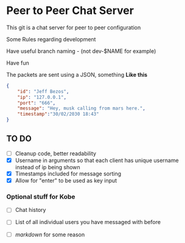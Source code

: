 # Peer to Peer Chat Server

This git is a chat server for peer to peer configuration

Some Rules regarding development 

Have useful branch naming - (not dev-$NAME for example) 

Have fun

The packets are sent using a JSON, something **Like this** 

```json
{
    "id": "Jeff Bezos",
    "ip": "127.0.0.1",
    "port": "666",
    "message": "Hey, musk calling from mars here.",
    "timestamp":"30/02/2030 18:43"
}
```

## TO DO 
- [ ] Cleanup code, better readability
- [x] Username in arguments so that each client has unique username instead of ip being shown
- [x] Timestamps included for message sorting
- [x] Allow for "enter" to be used as key input

### Optional stuff for Kobe
- [ ] Chat history
- [ ] List of all individual users you have messaged with before
- [ ] *markdown* for some reason





